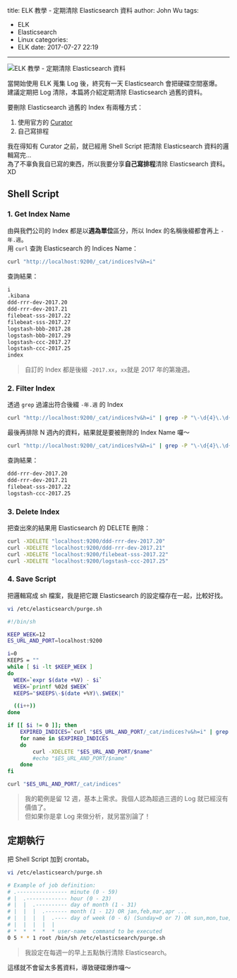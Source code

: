 title: ELK 教學 - 定期清除 Elasticsearch 資料
author: John Wu
tags:
  - ELK
  - Elasticsearch
  - Linux
categories:
  - ELK
date: 2017-07-27 22:19
---
![ELK 教學 - 定期清除 Elasticsearch 資料](/images/logo-elasticsearch.png)

當開始使用 ELK 蒐集 Log 後，終究有一天 Elasticsearch 會把硬碟空間塞爆。  
建議定期把 Log 清除，本篇將介紹定期清除 Elasticsearch 過舊的資料。  

<!-- more -->

要刪除 Elasticsearch 過舊的 Index 有兩種方式：
1. 使用官方的 [Curator](https://www.elastic.co/guide/en/elasticsearch/client/curator/current/index.html)  
2. 自己寫排程  

我在得知有 Curator 之前，就已經用 Shell Script 把清除 Elasticsearch 資料的邏輯寫完...  
為了不辜負我自已寫的東西，所以我要分享**自己寫排程**清除 Elasticsearch 資料。XD  

## Shell Script

### 1. Get Index Name

由與我們公司的 Index 都是以**週為單位**區分，所以 Index 的名稱後綴都會再上 `-年.週`。  
用 `curl` 查詢 Elasticsearch 的 Indices Name：
```bash
curl "http://localhost:9200/_cat/indices?v&h=i"
```

查詢結果：
```bash
i
.kibana
ddd-rrr-dev-2017.20
ddd-rrr-dev-2017.21
filebeat-sss-2017.22
filebeat-sss-2017.27
logstash-bbb-2017.28
logstash-bbb-2017.29
logstash-ccc-2017.27
logstash-ccc-2017.25
index
```
> 自訂的 Index 都是後綴 `-2017.xx`，`xx`就是 2017 年的第幾週。  

### 2. Filter Index

透過 `grep` 過濾出符合後綴 `-年.週` 的 Index
```bash
curl "http://localhost:9200/_cat/indices?v&h=i" | grep -P "\-\d{4}\.\d{2}$"
```

最後再排除 N 週內的資料，結果就是要被刪除的 Index Name 囉～
```bash
curl "http://localhost:9200/_cat/indices?v&h=i" | grep -P "\-\d{4}\.\d{2}$" | grep -Pv "(\-2017\.27|\-2017\.28|\-2017\.29)\b"`
```

查詢結果：
```bash
ddd-rrr-dev-2017.20
ddd-rrr-dev-2017.21
filebeat-sss-2017.22
logstash-ccc-2017.25
```

### 3. Delete Index

把查出來的結果用 Elasticsearch 的 DELETE 刪除：
```bash
curl -XDELETE "localhost:9200/ddd-rrr-dev-2017.20"
curl -XDELETE "localhost:9200/ddd-rrr-dev-2017.21"
curl -XDELETE "localhost:9200/filebeat-sss-2017.22"
curl -XDELETE "localhost:9200/logstash-ccc-2017.25"
```

### 4. Save Script

把邏輯寫成 sh 檔案，我是把它跟 Elasticsearch 的設定檔存在一起，比較好找。  

```bash
vi /etc/elasticsearch/purge.sh
```

``` bash
#!/bin/sh

KEEP_WEEK=12
ES_URL_AND_PORT=localhost:9200

i=0
KEEPS = ""
while [ $i -lt $KEEP_WEEK ]
do
  WEEK=`expr $(date +%V) - $i`
  WEEK=`printf %02d $WEEK`
  KEEPS="$KEEPS\-$(date +%Y)\.$WEEK|"

  ((i++))
done

if [[ $i != 0 ]]; then
	EXPIRED_INDICES=`curl "$ES_URL_AND_PORT/_cat/indices?v&h=i" | grep -P "\-\d{4}\.\d{2}$" | grep -Pv "(${KEEPS::-1})\b"`
	for name in $EXPIRED_INDICES
	do  
		curl -XDELETE "$ES_URL_AND_PORT/$name"
		#echo "$ES_URL_AND_PORT/$name"
	done
fi

curl "$ES_URL_AND_PORT/_cat/indices"
```
> 我的範例是留 12 週，基本上需求。我個人認為超過三週的 Log 就已經沒有價值了。  
> 但如果你是拿 Log 來做分析，就另當別論了！


## 定期執行

把 Shell Script 加到 crontab。  

```bash
vi /etc/elasticsearch/purge.sh
```

```bash
# Example of job definition:
# .---------------- minute (0 - 59)
# |  .------------- hour (0 - 23)
# |  |  .---------- day of month (1 - 31)
# |  |  |  .------- month (1 - 12) OR jan,feb,mar,apr ...
# |  |  |  |  .---- day of week (0 - 6) (Sunday=0 or 7) OR sun,mon,tue,wed,thu,fri,sat
# |  |  |  |  |
# *  *  *  *  * user-name  command to be executed
0 5 * * 1 root /bin/sh /etc/elasticsearch/purge.sh
```
> 我設定在每週一的早上五點執行清除 Elasticsearch。  

這樣就不會留太多舊資料，導致硬碟爆炸囉～